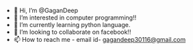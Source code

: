 - 👋 Hi, I’m @GaganDeep
- 👀 I’m interested in computer programming!!
- 🌱 I’m currently learning python language.
- 💞️ I’m looking to collaborate on facebook!!
- 📫 How to reach me  - email id- gagandeep30116@gmail.com

<!---
GaganDeep777/GaganDeep777 is a ✨ special ✨ repository because its `README.md` (this file) appears on your GitHub profile.
You can click the Preview link to take a look at your changes.
--->
